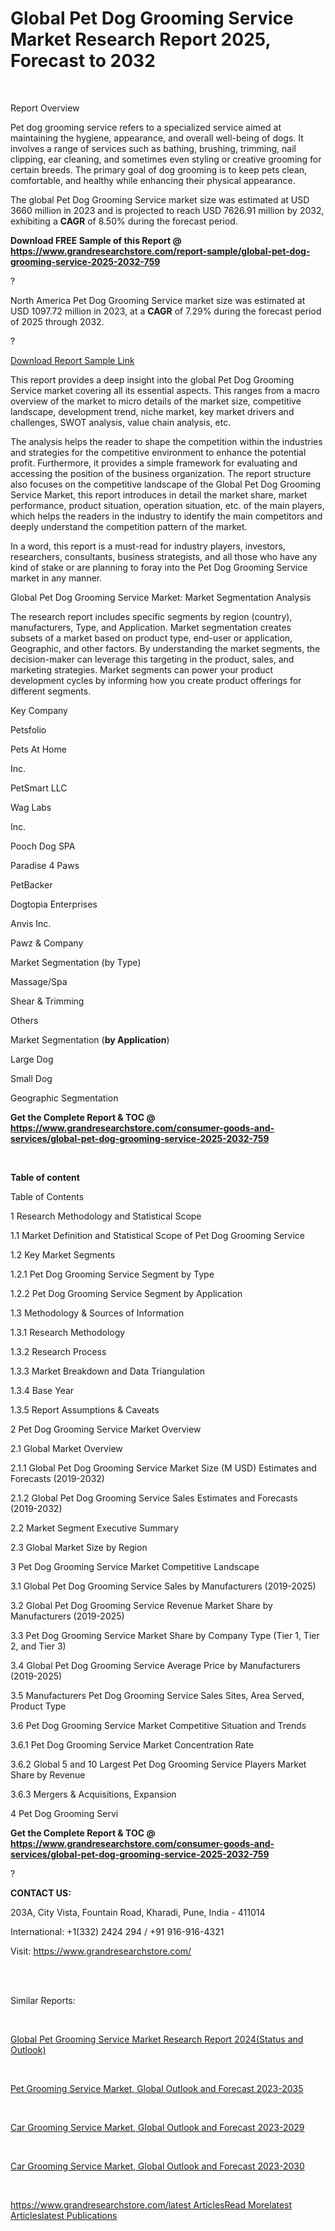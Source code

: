 <h1>Global Pet Dog Grooming Service Market Research Report 2025, Forecast to 2032</h1><br/><p>Report Overview</p>
 
 
 
 <p>Pet dog grooming service refers to a specialized service aimed at maintaining the hygiene, appearance, and overall well-being of dogs. It involves a range of services such as bathing, brushing, trimming, nail clipping, ear cleaning, and sometimes even styling or creative grooming for certain breeds. The primary goal of dog grooming is to keep pets clean, comfortable, and healthy while enhancing their physical appearance.</p>
 
 
 
 <p>The global Pet Dog Grooming Service market size was estimated at USD 3660 million in 2023 and is projected to reach USD 7626.91 million by 2032, exhibiting a <strong>CAGR</strong> of 8.50% during the forecast period.</p>
 
 
 
 <div><b>Download FREE Sample of this Report @ <a href="https://www.grandresearchstore.com/report-sample/global-pet-dog-grooming-service-2025-2032-759">https://www.grandresearchstore.com/report-sample/global-pet-dog-grooming-service-2025-2032-759</a></b></div>
 
 
 
 <p>? </p>
 
 
 
 <p>North America Pet Dog Grooming Service market size was estimated at USD 1097.72 million in 2023, at a <strong>CAGR</strong> of 7.29% during the forecast period of 2025 through 2032.</p>
 
 
 
 <p>? </p>
 
 
 
 <p><a href="https://www.grandresearchstore.com/mr-admin/report-sample/global-pet-dog-grooming-service-2025-2032-759">Download Report Sample Link</a></p>
 
 
 
 <p>This report provides a deep insight into the global Pet Dog Grooming Service market covering all its essential aspects. This ranges from a macro overview of the market to micro details of the market size, competitive landscape, development trend, niche market, key market drivers and challenges, SWOT analysis, value chain analysis, etc.</p>
 
 
 
 <p>The analysis helps the reader to shape the competition within the industries and strategies for the competitive environment to enhance the potential profit. Furthermore, it provides a simple framework for evaluating and accessing the position of the business organization. The report structure also focuses on the competitive landscape of the Global Pet Dog Grooming Service Market, this report introduces in detail the market share, market performance, product situation, operation situation, etc. of the main players, which helps the readers in the industry to identify the main competitors and deeply understand the competition pattern of the market.</p>
 
 
 
 <p>In a word, this report is a must-read for industry players, investors, researchers, consultants, business strategists, and all those who have any kind of stake or are planning to foray into the Pet Dog Grooming Service market in any manner.</p>
 
 
 
 <p>Global Pet Dog Grooming Service Market: Market Segmentation Analysis</p>
 
 
 
 <p>The research report includes specific segments by region (country), manufacturers, Type, and Application. Market segmentation creates subsets of a market based on product type, end-user or application, Geographic, and other factors. By understanding the market segments, the decision-maker can leverage this targeting in the product, sales, and marketing strategies. Market segments can power your product development cycles by informing how you create product offerings for different segments.</p>
 
 
 
 <p>Key Company</p>
 
 
 
 <p>Petsfolio</p>
 
 
 
 <p>Pets At Home</p>
 
 
 
 <p>Inc.</p>
 
 
 
 <p>PetSmart LLC</p>
 
 
 
 <p>Wag Labs</p>
 
 
 
 <p>Inc.</p>
 
 
 
 <p>Pooch Dog SPA</p>
 
 
 
 <p>Paradise 4 Paws</p>
 
 
 
 <p>PetBacker</p>
 
 
 
 <p>Dogtopia Enterprises</p>
 
 
 
 <p>Anvis Inc.</p>
 
 
 
 <p>Pawz & Company</p>
 
 
 
 <p>Market Segmentation (by Type)</p>
 
 
 
 <p>Massage/Spa</p>
 
 
 
 <p>Shear & Trimming</p>
 
 
 
 <p>Others</p>
 
 
 
 <p>Market Segmentation (<strong>by Application</strong>)</p>
 
 
 
 <p>Large Dog</p>
 
 
 
 <p>Small Dog</p>
 
 
 
 <p>Geographic Segmentation</p>
 
 
 
 <div><b>Get the Complete Report & TOC @ <a href="https://www.grandresearchstore.com/consumer-goods-and-services/global-pet-dog-grooming-service-2025-2032-759">https://www.grandresearchstore.com/consumer-goods-and-services/global-pet-dog-grooming-service-2025-2032-759</a></b></div>
 
 
 
 <p><br />
 
 <b>Table of content</b></p>
 
 
 
 <p>Table of Contents<br />
 
 1 Research Methodology and Statistical Scope<br />
 
 1.1 Market Definition and Statistical Scope of Pet Dog Grooming Service<br />
 
 1.2 Key Market Segments<br />
 
 1.2.1 Pet Dog Grooming Service Segment by Type<br />
 
 1.2.2 Pet Dog Grooming Service Segment by Application<br />
 
 1.3 Methodology & Sources of Information<br />
 
 1.3.1 Research Methodology<br />
 
 1.3.2 Research Process<br />
 
 1.3.3 Market Breakdown and Data Triangulation<br />
 
 1.3.4 Base Year<br />
 
 1.3.5 Report Assumptions & Caveats<br />
 
 2 Pet Dog Grooming Service Market Overview<br />
 
 2.1 Global Market Overview<br />
 
 2.1.1 Global Pet Dog Grooming Service Market Size (M USD) Estimates and Forecasts (2019-2032)<br />
 
 2.1.2 Global Pet Dog Grooming Service Sales Estimates and Forecasts (2019-2032)<br />
 
 2.2 Market Segment Executive Summary<br />
 
 2.3 Global Market Size by Region<br />
 
 3 Pet Dog Grooming Service Market Competitive Landscape<br />
 
 3.1 Global Pet Dog Grooming Service Sales by Manufacturers (2019-2025)<br />
 
 3.2 Global Pet Dog Grooming Service Revenue Market Share by Manufacturers (2019-2025)<br />
 
 3.3 Pet Dog Grooming Service Market Share by Company Type (Tier 1, Tier 2, and Tier 3)<br />
 
 3.4 Global Pet Dog Grooming Service Average Price by Manufacturers (2019-2025)<br />
 
 3.5 Manufacturers Pet Dog Grooming Service Sales Sites, Area Served, Product Type<br />
 
 3.6 Pet Dog Grooming Service Market Competitive Situation and Trends<br />
 
 3.6.1 Pet Dog Grooming Service Market Concentration Rate<br />
 
 3.6.2 Global 5 and 10 Largest Pet Dog Grooming Service Players Market Share by Revenue<br />
 
 3.6.3 Mergers & Acquisitions, Expansion<br />
 
 4 Pet Dog Grooming Servi</p>
 
 
 
 <div><b>Get the Complete Report & TOC @ <a href="https://www.grandresearchstore.com/consumer-goods-and-services/global-pet-dog-grooming-service-2025-2032-759">https://www.grandresearchstore.com/consumer-goods-and-services/global-pet-dog-grooming-service-2025-2032-759</a></b></div>
 
 
 
 <p>? </p>
 
 
 
 <p><b>CONTACT US:</b><br />
 
 203A, City Vista, Fountain Road, Kharadi, Pune, India - 411014<br />
 
 International: +1(332) 2424 294 / +91 916-916-4321<br />
 
 Visit: <a href="https://www.grandresearchstore.com/">https://www.grandresearchstore.com/</a><br />
 
 <br />
 
 <br />
 
 Similar Reports:<br />
 
 <br />
 
 <a href="https://www.grandresearchstore.com/energy-and-natural-resources/global-pet-grooming-service-2024-645">Global Pet Grooming Service Market Research Report 2024(Status and Outlook)</a><br />
 
 <br />
 
 <a href="https://www.grandresearchstore.com/ict-and-media/global-pet-grooming-service-forecast-2023-2035-676">Pet Grooming Service Market, Global Outlook and Forecast 2023-2035</a><br />
 
 <br />
 
 <a href="https://www.grandresearchstore.com/ict-and-media/global-car-grooming-service-forecast-2023-2029-590">Car Grooming Service Market, Global Outlook and Forecast 2023-2029</a><br />
 
 <br />
 
 <a href="https://www.grandresearchstore.com/ict-and-media/global-car-grooming-service-forecast-2023-2030-878">Car Grooming Service Market, Global Outlook and Forecast 2023-2030</a><br />
 
 <br />
 
 <a href="https://gyeongbokgung.com">https://www.grandresearchstore.com/</a><a href="https://hallyeomaritime.com">latest Articles</a><a href="https://jingwansa.com">Read More</a><a href="https://nguoiviet.jp/">latest Articles</a><a href="https://www.intelmarketresearch.com/">latest Publications</a></p>